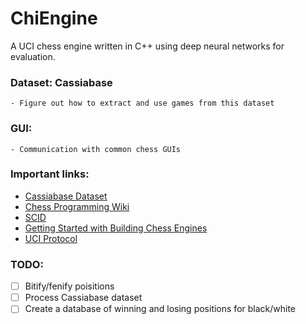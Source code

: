 # ChiEngine
A UCI chess engine written in C++ using deep neural networks for evaluation.

### Dataset: Cassiabase
	- Figure out how to extract and use games from this dataset

### GUI:
	- Communication with common chess GUIs

### Important links:
- [Cassiabase Dataset](http://caissabase.co.uk/)
- [Chess Programming Wiki](https://www.chessprogramming.org/)
- [SCID](https://scid.sourceforge.net/)
- [Getting Started with Building Chess Engines](http://www.fam-petzke.de/cp_getstarted_en.shtml)
- [UCI Protocol](http://wbec-ridderkerk.nl/html/UCIProtocol.html)
  
### TODO:
  - [ ] Bitify/fenify poisitions
  - [ ] Process Cassiabase dataset
  - [ ] Create a database of winning and losing positions for black/white

